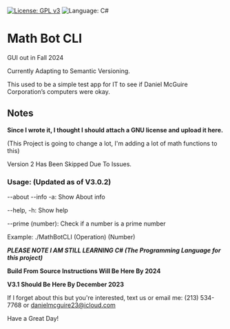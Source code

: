 [![License: GPL v3](https://img.shields.io/github/license/DanielLMcGuire/MathBotCLI)](https://www.gnu.org/licenses/old-licenses/gpl-3.0) ![Language: C#](https://img.shields.io/badge/language-C%23-green)

# Math Bot CLI
GUI out in Fall 2024

Currently Adapting to Semantic Versioning.

This used to be a simple test app for IT to see if Daniel McGuire Corporation’s computers were okay.
## Notes
**Since I wrote it, I thought I should attach a GNU license and upload it here.**

(This Project is going to change a lot, I'm adding a lot of math functions to this)

Version 2 Has Been Skipped Due To Issues.

### Usage: (Updated as of V3.0.2)
 
  --about --info -a: Show About info
  
  --help, -h: Show help
  
  --prime (number): Check if a number is a prime number

Example: ./MathBotCLI (Operation) (Number)

***PLEASE NOTE I AM STILL LEARNING C# (The Programming Language for this project)***

**Build From Source Instructions Will Be Here By 2024**

**V3.1 Should Be Here By December 2023**

If I forget about this but you're interested, text us or email me:
(213) 534-7768 or danielmcguire23@icloud.com


Have a Great Day!

